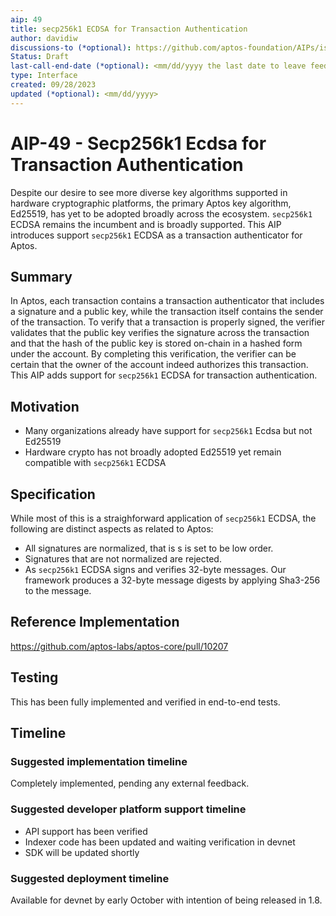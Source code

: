 ```yaml
---
aip: 49
title: secp256k1 ECDSA for Transaction Authentication
author: davidiw
discussions-to (*optional): https://github.com/aptos-foundation/AIPs/issues/247
Status: Draft
last-call-end-date (*optional): <mm/dd/yyyy the last date to leave feedbacks and reviews>
type: Interface
created: 09/28/2023
updated (*optional): <mm/dd/yyyy>
---
```


# AIP-49 - Secp256k1 Ecdsa for Transaction Authentication
  
Despite our desire to see more diverse key algorithms supported in hardware cryptographic platforms, the primary Aptos key algorithm, Ed25519, has yet to be adopted broadly across the ecosystem. `secp256k1` ECDSA remains the incumbent and is broadly supported. This AIP introduces support `secp256k1` ECDSA as a transaction authenticator for Aptos.

## Summary

In Aptos, each transaction contains a transaction authenticator that includes a signature and a public key, while the transaction itself contains the sender of the transaction. To verify that a transaction is properly signed, the verifier validates that the public key verifies the signature across the transaction and that the hash of the public key is stored on-chain in a hashed form under the account. By completing this verification, the verifier can be certain that the owner of the account indeed authorizes this transaction. This AIP adds support for `secp256k1` ECDSA for transaction authentication.

## Motivation

* Many organizations already have support for `secp256k1` Ecdsa but not Ed25519
* Hardware crypto has not broadly adopted Ed25519 yet remain compatible with `secp256k1` ECDSA

## Specification

While most of this is a straighforward application of `secp256k1` ECDSA, the following are distinct aspects as related to Aptos:

* All signatures are normalized, that is s is set to be low order.
* Signatures that are not normalized are rejected.
* As `secp256k1` ECDSA signs and verifies 32-byte messages. Our framework produces a 32-byte message digests by applying Sha3-256 to the message.

## Reference Implementation

https://github.com/aptos-labs/aptos-core/pull/10207

## Testing

This has been fully implemented and verified in end-to-end tests.

## Timeline

### Suggested implementation timeline

Completely implemented, pending any external feedback.


### Suggested developer platform support timeline

* API support has been verified
* Indexer code has been updated and waiting verification in devnet
* SDK will be updated shortly

### Suggested deployment timeline

Available for devnet by early October with intention of being released in 1.8.
